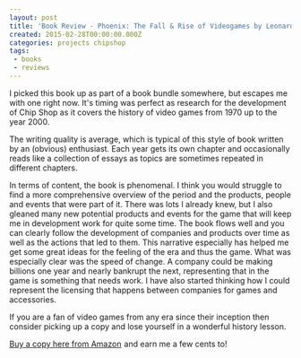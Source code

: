 ```yaml
---
layout: post
title: 'Book Review - Phoenix: The Fall & Rise of Videogames by Leonard Herman'
created: 2015-02-28T00:00:00.000Z
categories: projects chipshop
tags:
 - books 
 - reviews
---
```


I picked this book up as part of a book bundle somewhere, but escapes me with one right now. It's timing was perfect as research for the development of Chip Shop as it covers the history of video games from 1970 up to the year 2000.

The writing quality is average, which is typical of this style of book written by an (obvious) enthusiast. Each year gets its own chapter and occasionally reads like a collection of essays as topics are sometimes repeated in different chapters.

In terms of content, the book is phenomenal. I think you would struggle to find a more comprehensive overview of the period and the products, people and events that were part of it. There was lots I already knew, but I also gleaned many new potential products and events for the game that will keep me in development work for quite some time. The book flows well and you can clearly follow the development of companies and products over time as well as the actions that led to them. This narrative especially has helped me get some great ideas for the feeling of the era and thus the game. What was especially clear was the speed of change. A company could be making billions one year and nearly bankrupt the next, representing that in the game is something that needs work. I have also started thinking how I could represent the licensing that happens between companies for games and accessories.

If you are a fan of video games from any era since their inception then consider picking up a copy and lose yourself in a wonderful history lesson.

[Buy a copy here from Amazon](https://www.amazon.com/gp/product/0964384825/ref=as_li_tl?ie=UTF8&camp=1789&creative=9325&creativeASIN=0964384825&linkCode=as2&tag=gregamamma-20&linkId=LR4PZBSD5ERXULIE)<img alt="" border="0" height="1" src="https://ir-na.amazon-adsystem.com/e/ir?t=gregamamma-20&l=as2&o=1&a=0964384825" style="border:none !important; margin:0px !important;" width="1" /> and earn me a few cents to!
